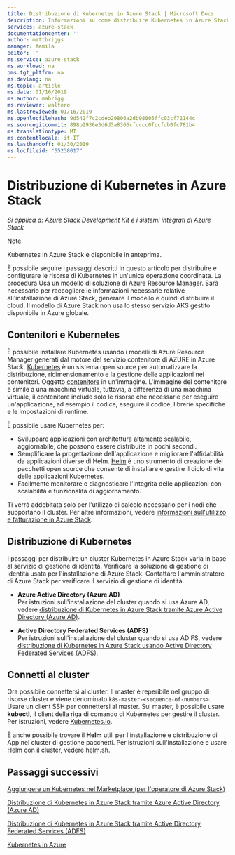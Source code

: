 ```yaml
---
title: Distribuzione di Kubernetes in Azure Stack | Microsoft Docs
description: Informazioni su come distribuire Kubernetes in Azure Stack.
services: azure-stack
documentationcenter: ''
author: mattbriggs
manager: femila
editor: ''
ms.service: azure-stack
ms.workload: na
pms.tgt_pltfrm: na
ms.devlang: na
ms.topic: article
ms.date: 01/16/2019
ms.author: mabrigg
ms.reviewer: waltero
ms.lastreviewed: 01/16/2019
ms.openlocfilehash: 9d542f7c2cdeb20806a2db98005ffc03cf72144c
ms.sourcegitcommit: 898b2936e3d6d3a8366cfcccc0fccfdb0fc781b4
ms.translationtype: MT
ms.contentlocale: it-IT
ms.lasthandoff: 01/30/2019
ms.locfileid: "55238017"
---
```

# <a name="deploy-kubernetes-to-azure-stack"></a>Distribuzione di Kubernetes in Azure Stack

*Si applica a: Azure Stack Development Kit e i sistemi integrati di Azure Stack*

> [!Note]  
> Kubernetes in Azure Stack è disponibile in anteprima.

È possibile seguire i passaggi descritti in questo articolo per distribuire e configurare le risorse di Kubernetes in un'unica operazione coordinata. La procedura Usa un modello di soluzione di Azure Resource Manager. Sarà necessario per raccogliere le informazioni necessarie relative all'installazione di Azure Stack, generare il modello e quindi distribuire il cloud. Il modello di Azure Stack non usa lo stesso servizio AKS gestito disponibile in Azure globale.

## <a name="kubernetes-and-containers"></a>Contenitori e Kubernetes

È possibile installare Kubernetes usando i modelli di Azure Resource Manager generati dal motore del servizio contenitore di AZURE in Azure Stack. [Kubernetes](https://kubernetes.io) è un sistema open source per automatizzare la distribuzione, ridimensionamento e la gestione delle applicazioni nei contenitori. Oggetto [contenitore](https://www.docker.com/what-container) in un'immagine. L'immagine del contenitore è simile a una macchina virtuale, tuttavia, a differenza di una macchina virtuale, il contenitore include solo le risorse che necessarie per eseguire un'applicazione, ad esempio il codice, eseguire il codice, librerie specifiche e le impostazioni di runtime.

È possibile usare Kubernetes per:

- Sviluppare applicazioni con architettura altamente scalabile, aggiornabile, che possono essere distribuite in pochi secondi. 
- Semplificare la progettazione dell'applicazione e migliorare l'affidabilità da applicazioni diverse di Helm. [Helm](https://github.com/kubernetes/helm) è uno strumento di creazione dei pacchetti open source che consente di installare e gestire il ciclo di vita delle applicazioni Kubernetes.
- Facilmente monitorare e diagnosticare l'integrità delle applicazioni con scalabilità e funzionalità di aggiornamento.

Ti verrà addebitata solo per l'utilizzo di calcolo necessario per i nodi che supportano il cluster. Per altre informazioni, vedere [informazioni sull'utilizzo e fatturazione in Azure Stack](https://docs.microsoft.com/azure/azure-stack/azure-stack-billing-and-chargeback).

## <a name="deploy-kubernetes"></a>Distribuzione di Kubernetes

I passaggi per distribuire un cluster Kubernetes in Azure Stack varia in base al servizio di gestione di identità. Verificare la soluzione di gestione di identità usata per l'installazione di Azure Stack. Contattare l'amministratore di Azure Stack per verificare il servizio di gestione di identità.

- **Azure Active Directory (Azure AD)**  
Per istruzioni sull'installazione del cluster quando si usa Azure AD, vedere [distribuzione di Kubernetes in Azure Stack tramite Azure Active Directory (Azure AD)](azure-stack-solution-template-kubernetes-azuread.md).

- **Active Directory Federated Services (ADFS)**  
Per istruzioni sull'installazione del cluster quando si usa AD FS, vedere [distribuzione di Kubernetes in Azure Stack usando Active Directory Federated Services (ADFS)](azure-stack-solution-template-kubernetes-adfs.md).

## <a name="connect-to-your-cluster"></a>Connetti al cluster

Ora possibile connettersi al cluster. Il master è reperibile nel gruppo di risorse cluster e viene denominato `k8s-master-<sequence-of-numbers>`. Usare un client SSH per connettersi al master. Sul master, è possibile usare **kubectl**, il client della riga di comando di Kubernetes per gestire il cluster. Per istruzioni, vedere [Kubernetes.io](https://kubernetes.io/docs/reference/kubectl/overview).

È anche possibile trovare il **Helm** utili per l'installazione e distribuzione di App nel cluster di gestione pacchetti. Per istruzioni sull'installazione e usare Helm con il cluster, vedere [helm.sh](https://helm.sh/).

## <a name="next-steps"></a>Passaggi successivi

[Aggiungere un Kubernetes nel Marketplace (per l'operatore di Azure Stack)](../azure-stack-solution-template-kubernetes-cluster-add.md)

[Distribuzione di Kubernetes in Azure Stack tramite Azure Active Directory (Azure AD)](azure-stack-solution-template-kubernetes-azuread.md)

[Distribuzione di Kubernetes in Azure Stack tramite Active Directory Federated Services (ADFS)](azure-stack-solution-template-kubernetes-adfs.md)

[Kubernetes in Azure](https://docs.microsoft.com/azure/container-service/kubernetes/container-service-kubernetes-walkthrough)

